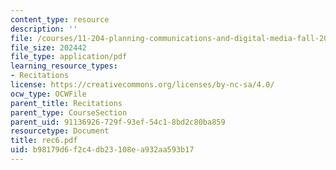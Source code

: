 ```yaml
---
content_type: resource
description: ''
file: /courses/11-204-planning-communications-and-digital-media-fall-2004/b98179d6f2c4db23108ea932aa593b17_rec6.pdf
file_size: 202442
file_type: application/pdf
learning_resource_types:
- Recitations
license: https://creativecommons.org/licenses/by-nc-sa/4.0/
ocw_type: OCWFile
parent_title: Recitations
parent_type: CourseSection
parent_uid: 91136926-729f-93ef-54c1-8bd2c80ba859
resourcetype: Document
title: rec6.pdf
uid: b98179d6-f2c4-db23-108e-a932aa593b17
---
```

